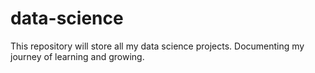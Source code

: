 # data-science
This repository will store all my data science projects. Documenting my journey of learning and growing.
